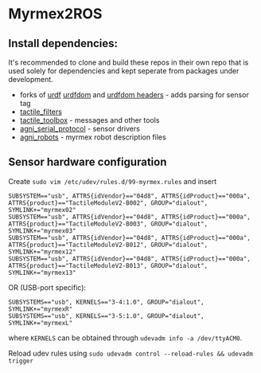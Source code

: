 # Myrmex2ROS 

## Install dependencies: 

It's recommended to clone and build these repos in their own repo that is used solely for dependencies and kept seperate from packages under development.

* forks of [urdf](https://github.com/ubi-agni/urdf) [urdfdom](https://github.com/ubi-agni/urdfdom) and [urdfdom headers](https://github.com/ubi-agni/urdfdom_headers) - adds parsing for sensor tag
* [tactile_filters](https://github.com/ubi-agni/tactile_filters)
* [tactile_toolbox](https://github.com/ubi-agni/tactile_toolbox) - messages and other tools 
* [agni_serial_protocol](https://github.com/ubi-agni/agni_serial_protocol) - sensor drivers
* [agni_robots](https://github.com/ubi-agni/agni_robots) - myrmex robot description files


## Sensor hardware configuration

Create `sudo vim /etc/udev/rules.d/99-myrmex.rules` and insert

```{bash}
SUBSYSTEM=="usb", ATTRS{idVendor}=="04d8", ATTRS{idProduct}=="000a", ATTRS{product}=="TactileModuleV2-B002", GROUP="dialout", SYMLINK+="myrmex02"
SUBSYSTEM=="usb", ATTRS{idVendor}=="04d8", ATTRS{idProduct}=="000a", ATTRS{product}=="TactileModuleV2-B003", GROUP="dialout", SYMLINK+="myrmex03"
SUBSYSTEM=="usb", ATTRS{idVendor}=="04d8", ATTRS{idProduct}=="000a", ATTRS{product}=="TactileModuleV2-B012", GROUP="dialout", SYMLINK+="myrmex12"
SUBSYSTEM=="usb", ATTRS{idVendor}=="04d8", ATTRS{idProduct}=="000a", ATTRS{product}=="TactileModuleV2-B013", GROUP="dialout", SYMLINK+="myrmex13"
```

OR (USB-port specific):

```{bash}
SUBSYSTEMS=="usb", KERNELS=="3-4:1.0", GROUP="dialout", SYMLINK+="myrmexR"
SUBSYSTEMS=="usb", KERNELS=="3-5:1.0", GROUP="dialout", SYMLINK+="myrmexL"
```

where `KERNELS` can be obtained through `udevadm info -a /dev/ttyACM0`.

Reload udev rules using `sudo udevadm control --reload-rules && udevadm trigger`
